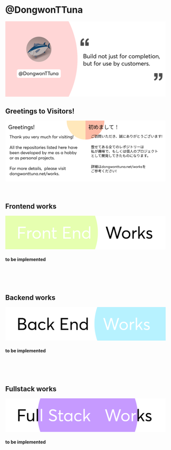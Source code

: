 # @DongwonTTuna

[![Top Banner](img/topBanner.png)](https://dongwontuna.net/)

## Greetings to Visitors!

[![Greeting](img/greeting.png)](<(https://dongwontuna.net/)>)
<br/>
<br/>
<br/>

## Frontend works

[![Frontend Banner](/img/frontendWorks.png)](https://dongwontuna.net/works/frontend/)

#### to be implemented

<br/>
<br/>
<br/>

## Backend works

[![Backend Banner](/img/backendWorks.png)](https://dongwontuna.net/works/backend/)

#### to be implemented

<br/>
<br/>
<br/>

## Fullstack works

[![Fullstack Banner](/img/fullstackWorks.png)](https://dongwontuna.net/works/fullstack/)

#### to be implemented

<br/>
<br/>
<br/>
